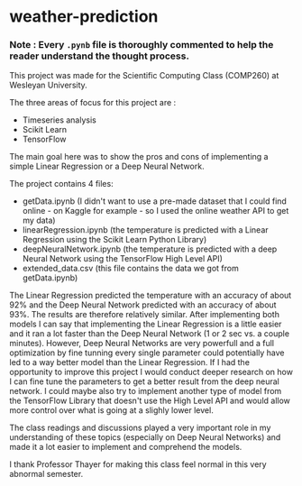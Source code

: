 # weather-prediction

### Note : Every `.pynb` file is thoroughly commented to help the reader understand the thought process.

This project was made for the Scientific Computing Class (COMP260) at Wesleyan University. 

The three areas of focus for this project are : 
- Timeseries analysis 
- Scikit Learn 
- TensorFlow 

The main goal here was to show the pros and cons of implementing a simple Linear Regression or a Deep Neural Network. 

The project contains 4 files: 
- getData.ipynb (I didn't want to use a pre-made dataset that I could find online - on Kaggle for example - so I used the online weather API to get my data) 
- linearRegression.ipynb (the temperature is predicted with a Linear Regression using the Scikit Learn Python Library) 
- deepNeuralNetwork.ipynb (the temperature is predicted with a deep Neural Network using the TensorFlow High Level API) 
- extended_data.csv (this file contains the data we got from getData.ipynb) 

The Linear Regression predicted the temperature with an accuracy of about 92% and the Deep Neural Network predicted with an accuracy of about 93%. The results are therefore relatively similar. After implementing both models I can say that implementing the Linear Regression is a little easier and it ran a lot faster than the Deep Neural Network (1 or 2 sec vs. a couple minutes). However, Deep Neural Networks are very powerfull and a full optimization by fine tunning every single parameter could potentially have led to a way better model than the Linear Regression. If I had the opportunity to improve this project I would conduct deeper research on how I can fine tune the parameters to get a better result from the deep neural network. I could maybe also try to implement another type of model from the TensorFlow Library that doesn't use the High Level API and would allow more control over what is going at a slighly lower level.

The class readings and discussions played a very important role in my understanding of these topics (especially on Deep Neural Networks) and made it a lot easier to implement and comprehend the models.

I thank Professor Thayer for making this class feel normal in this very abnormal semester. 
